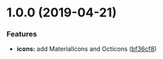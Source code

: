 # 1.0.0 (2019-04-21)


### Features

* **icons:** add MaterialIcons and Octicons ([bf36cf8](https://github.com/barajs/bara-react-icons/commit/bf36cf8))
